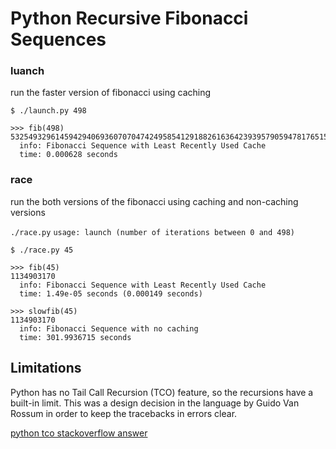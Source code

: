 # Python Recursive Fibonacci Sequences

### luanch

run the faster version of fibonacci using caching

`$ ./launch.py 498`
```
>>> fib(498)
53254932961459429406936070704742495854129188261636423939579059478176515507039697978099330699648074089624
  info: Fibonacci Sequence with Least Recently Used Cache
  time: 0.000628 seconds

```

### race

run the both versions of the fibonacci using caching and non-caching versions

`./race.py`
```usage: launch (number of iterations between 0 and 498)```

`$ ./race.py 45`
```
>>> fib(45)
1134903170
  info: Fibonacci Sequence with Least Recently Used Cache
  time: 1.49e-05 seconds (0.000149 seconds)

>>> slowfib(45)
1134903170
  info: Fibonacci Sequence with no caching
  time: 301.9936715 seconds

```

## Limitations

Python has no Tail Call Recursion (TCO) feature, so the recursions have a built-in limit. This was a design decision in the language by Guido Van Rossum in order to keep the tracebacks in errors clear.

[python tco stackoverflow answer](https://stackoverflow.com/questions/13591970/does-python-optimize-tail-recursion)
